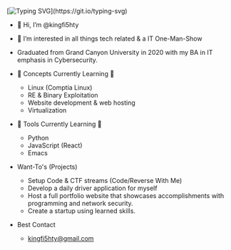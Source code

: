 [![Typing SVG](https://readme-typing-svg.demolab.com?font=Fira+Code&pause=1000&color=F70C0C&center=true&vCenter=true&width=450&height=100&lines=Welcome+To+Kings+Domain;One+Man+Show%2C+IT+Generalist%2C+DevOps;Let+Me+Know+How+I+Can+Help...)](https://git.io/typing-svg)


- 👋 Hi, I’m @kingfi5hty
- 👀 I’m interested in all things tech related & a IT One-Man-Show 
- Graduated from Grand Canyon University in 2020 with my BA in IT emphasis in Cybersecurity.

- 🌱 Concepts Currently Learning 🌱
   - Linux (Comptia Linux)  
   - RE & Binary Exploitation
   - Website development & web hosting
   - Virtualization

- 🌱 Tools Currently Learning 🌱
   - Python
   - JavaScript (React)
   - Emacs

- Want-To's (Projects)
   - Setup Code & CTF streams (Code/Reverse With Me)
   - Develop a daily driver application for myself
   - Host a full portfolio website that showcases accomplishments with programming and network security.
   - Create a startup using learned skills.

- Best Contact
   - kingfi5hty@gmail.com



<!---
kingfi5hty/kingfi5hty is a ✨ special ✨ repository because its `README.md` (this file) appears on your GitHub profile.
You can click the Preview link to take a look at your changes.
--->


